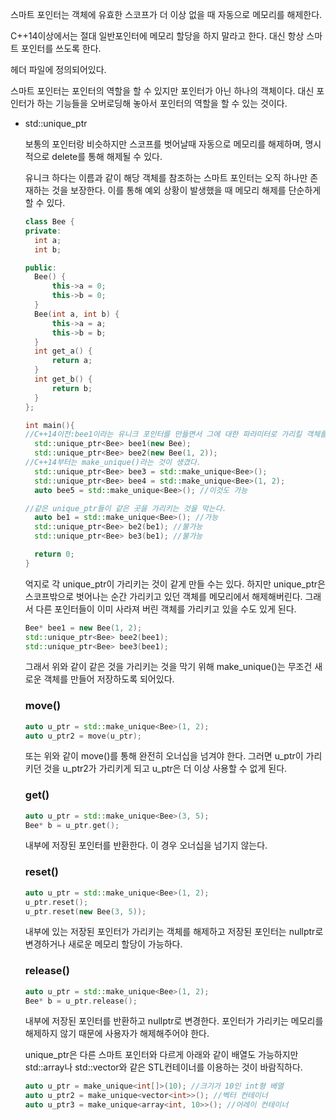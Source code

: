스마트 포인터는 객체에 유효한 스코프가 더 이상 없을 때 자동으로 메모리를 해제한다.

C++14이상에서는 절대 일반포인터에 메모리 할당을 하지 말라고 한다. 대신 항상 스마트 포인터를 쓰도록 한다.

<memory> 헤더 파일에 정의되어있다.

스마트 포인터는 포인터의 역할을 할 수 있지만 포인터가 아닌 하나의 객체이다. 대신 포인터가 하는 기능들을 오버로딩해 놓아서 포인터의 역할을 할 수 있는 것이다.

- std::unique_ptr

  보통의 포인터랑 비슷하지만 스코프를 벗어날때 자동으로 메모리를 해제하며, 명시적으로 delete를 통해 해제될 수 있다.

  유니크 하다는 이름과 같이 해당 객체를 참조하는 스마트 포인터는 오직 하나만 존재하는 것을 보장한다.  이를 통해 예외 상황이 발생했을 때 메모리 해제를 단순하게 할 수 있다.

  ```cpp
  class Bee {
  private:
  	int a;
  	int b;
  
  public:
  	Bee() {
  		this->a = 0;
  		this->b = 0;
  	}
  	Bee(int a, int b) {
  		this->a = a;
  		this->b = b;
  	}
  	int get_a() {
  		return a;
  	}
  	int get_b() {
  		return b;
  	}
  };
  
  int main(){
  //C++14이전:bee1이라는 유니크 포인터를 만들면서 그에 대한 파라미터로 가리킬 객체를 생성
  	std::unique_ptr<Bee> bee1(new Bee);
  	std::unique_ptr<Bee> bee2(new Bee(1, 2));
  //C++14부터는 make_unique()라는 것이 생겼다.
  	std::unique_ptr<Bee> bee3 = std::make_unique<Bee>();
  	std::unique_ptr<Bee> bee4 = std::make_unique<Bee>(1, 2);
  	auto bee5 = std::make_unique<Bee>(); //이것도 가능
  
  //같은 unique_ptr들이 같은 곳을 가리키는 것을 막는다.
  	auto be1 = std::make_unique<Bee>(); //가능
  	std::unique_ptr<Bee> be2(be1); //불가능
  	std::unique_ptr<Bee> be3(be1); //불가능
  
  	return 0;
  }
  ```

  억지로 각 unique_ptr이 가리키는 것이 같게 만들 수는 있다. 하지만 unique_ptr은 스코프밖으로 벗어나는 순간 가리키고 있던 객체를 메모리에서 해제해버린다. 그래서 다른 포인터들이 이미 사라져 버린 객체를 가리키고 있을 수도 있게 된다.

  ```cpp
  Bee* bee1 = new Bee(1, 2);
  std::unique_ptr<Bee> bee2(bee1);
  std::unique_ptr<Bee> bee3(bee1);
  ```

  그래서 위와 같이 같은 것을 가리키는 것을 막기 위해 make_unique()는 무조건 새로운 객체를 만들어 저장하도록 되어있다.

  ### move()

  ```cpp
  auto u_ptr = std::make_unique<Bee>(1, 2);
  auto u_ptr2 = move(u_ptr);
  ```

  또는 위와 같이 move()를 통해 완전히 오너십을 넘겨야 한다. 그러면 u_ptr이 가리키던 것을 u_ptr2가 가리키게 되고 u_ptr은 더 이상 사용할 수 없게 된다.

  ### get()

  ```cpp
  auto u_ptr = std::make_unique<Bee>(3, 5);
  Bee* b = u_ptr.get();
  ```

  내부에 저장된 포인터를 반환한다. 이 경우 오너십을 넘기지 않는다.

  ### reset()

  ```cpp
  auto u_ptr = std::make_unique<Bee>(1, 2);
  u_ptr.reset();
  u_ptr.reset(new Bee(3, 5));
  ```

  내부에 있는 저장된 포인터가 가리키는 객체를 해제하고 저장된 포인터는 nullptr로 변경하거나 새로운 메모리 할당이 가능하다.

  ### release()

  ```cpp
  auto u_ptr = std::make_unique<Bee>(1, 2);
  Bee* b = u_ptr.release();
  ```

  내부에 저장된 포인터를 반환하고 nullptr로 변경한다.  포인터가 가리키는 메모리를 해제하지 않기 때문에 사용자가 해제해주어야 한다.

  unique_ptr은 다른 스마트 포인터와 다르게 아래와 같이 배열도 가능하지만 std::array나 std::vector와 같은 STL컨테이너를 이용하는 것이 바람직하다.

  ```cpp
  auto u_ptr = make_unique<int[]>(10); //크기가 10인 int형 배열
  auto u_ptr2 = make_unique<vector<int>>(); //벡터 컨테이너
  auto u_ptr3 = make_unique<array<int, 10>>(); //어레이 컨테이너
  ```